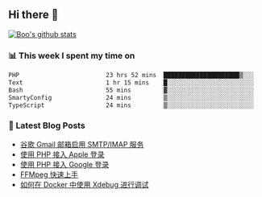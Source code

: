 ## Hi there 👋

[![Boo's github stats](https://github-readme-stats.vercel.app/api?username=0xAiKang)](https://github.com/anuraghazra/github-readme-stats)

<!-- [![Most Used Langs](https://github-readme-stats.vercel.app/api/top-langs/?username=0xAiKang)](https://github.com/anuraghazra/github-readme-stats) -->

### 📊 This week I spent my time on
<!--START_SECTION:waka-->

```txt
PHP                        23 hrs 52 mins  █████████████████████▒░░░   84.96 %
Text                       1 hr 15 mins    █░░░░░░░░░░░░░░░░░░░░░░░░   04.49 %
Bash                       55 mins         ▓░░░░░░░░░░░░░░░░░░░░░░░░   03.28 %
SmartyConfig               24 mins         ▒░░░░░░░░░░░░░░░░░░░░░░░░   01.48 %
TypeScript                 24 mins         ▒░░░░░░░░░░░░░░░░░░░░░░░░   01.44 %
```

<!--END_SECTION:waka-->

### 📕 Latest Blog Posts
<!-- BLOG-POST-LIST:START -->
- [谷歌 Gmail 邮箱启用 SMTP/IMAP 服务](https://www.0x2beace.com/enable-smtp-imap-service-in-google-gmail-mailbox/)
- [使用 PHP 接入 Apple 登录](https://www.0x2beace.com/sign-in-with-apple/)
- [使用 PHP 接入 Google 登录](https://www.0x2beace.com/sign-in-with-google/)
- [FFMpeg 快速上手](https://www.0x2beace.com/ffmpeg-quick-start/)
- [如何在 Docker 中使用 Xdebug 进行调试](https://www.0x2beace.com/how-to-debug-with-xdebug-in-docker/)
<!-- BLOG-POST-LIST:END -->


